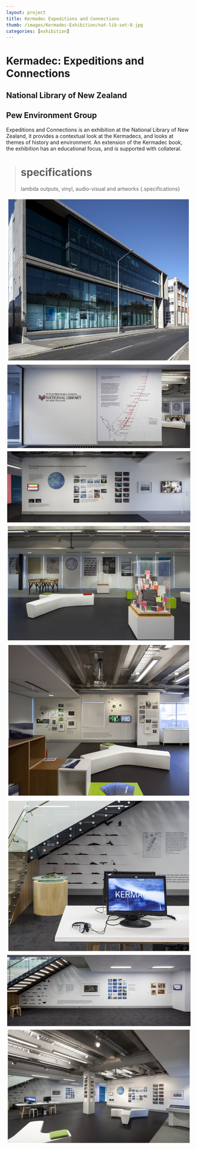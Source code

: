 ```yaml
---
layout: project
title: Kermadec Expeditions and Connections
thumb: /images/Kermadec-Exhibition/nat-lib-set-0.jpg
categories: [exhibition]
---
```


# Kermadec: Expeditions and Connections

## National Library of New Zealand 
## Pew Environment Group

Expeditions and Connections is an exhibition at the National Library of New Zealand, it provides a contextual look at the Kermadecs, and looks at themes of history and environment. An extension of the Kermadec book, the exhibition has an educational focus, and is supported with collateral.

> # specifications
> lambda outputs, vinyl, audio-visual and artworks
{.specifications}

![](/images/Kermadec-Exhibition/nat-lib-set-1.jpg)
![](/images/Kermadec-Exhibition/nat-lib-set-2.jpg)
![](/images/Kermadec-Exhibition/nat-lib-set-3.jpg)
![](/images/Kermadec-Exhibition/nat-lib-set-4.jpg)
![](/images/Kermadec-Exhibition/nat-lib-set-5.jpg)
![](/images/Kermadec-Exhibition/nat-lib-set-6.jpg)
![](/images/Kermadec-Exhibition/nat-lib-set-7.jpg)
![](/images/Kermadec-Exhibition/nat-lib-set-8.jpg)
